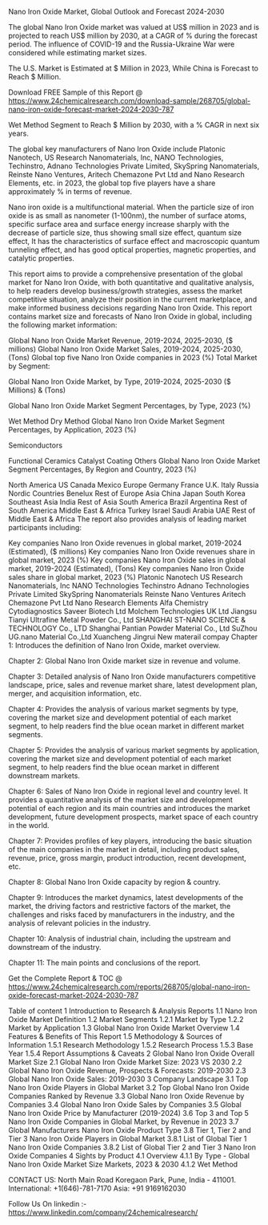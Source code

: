 Nano Iron Oxide Market, Global Outlook and Forecast 2024-2030

The global Nano Iron Oxide market was valued at US$ million in 2023 and is projected to reach US$ million by 2030, at a CAGR of % during the forecast period. The influence of COVID-19 and the Russia-Ukraine War were considered while estimating market sizes.

The U.S. Market is Estimated at $ Million in 2023, While China is Forecast to Reach $ Million.

Download FREE Sample of this Report @ https://www.24chemicalresearch.com/download-sample/268705/global-nano-iron-oxide-forecast-market-2024-2030-787

Wet Method Segment to Reach $ Million by 2030, with a % CAGR in next six years.

The global key manufacturers of Nano Iron Oxide include Platonic Nanotech, US Research Nanomaterials, Inc, NANO Technologies, Techinstro, Adnano Technologies Private Limited, SkySpring Nanomaterials, Reinste Nano Ventures, Aritech Chemazone Pvt Ltd and Nano Research Elements, etc. in 2023, the global top five players have a share approximately % in terms of revenue.

Nano iron oxide is a multifunctional material. When the particle size of iron oxide is as small as nanometer (1-100nm), the number of surface atoms, specific surface area and surface energy increase sharply with the decrease of particle size, thus showing small size effect, quantum size effect, It has the characteristics of surface effect and macroscopic quantum tunneling effect, and has good optical properties, magnetic properties, and catalytic properties.

This report aims to provide a comprehensive presentation of the global market for Nano Iron Oxide, with both quantitative and qualitative analysis, to help readers develop business/growth strategies, assess the market competitive situation, analyze their position in the current marketplace, and make informed business decisions regarding Nano Iron Oxide. This report contains market size and forecasts of Nano Iron Oxide in global, including the following market information:

Global Nano Iron Oxide Market Revenue, 2019-2024, 2025-2030, ($ millions)
Global Nano Iron Oxide Market Sales, 2019-2024, 2025-2030, (Tons)
Global top five Nano Iron Oxide companies in 2023 (%)
Total Market by Segment:

Global Nano Iron Oxide Market, by Type, 2019-2024, 2025-2030 ($ Millions) & (Tons)

Global Nano Iron Oxide Market Segment Percentages, by Type, 2023 (%)

Wet Method
Dry Method
Global Nano Iron Oxide Market Segment Percentages, by Application, 2023 (%)

Semiconductors

Functional Ceramics
Catalyst
Coating
Others
Global Nano Iron Oxide Market Segment Percentages, By Region and Country, 2023 (%)

North America
US
Canada
Mexico
Europe
Germany
France
U.K.
Italy
Russia
Nordic Countries
Benelux
Rest of Europe
Asia
China
Japan
South Korea
Southeast Asia
India
Rest of Asia
South America
Brazil
Argentina
Rest of South America
Middle East & Africa
Turkey
Israel
Saudi Arabia
UAE
Rest of Middle East & Africa
The report also provides analysis of leading market participants including:

Key companies Nano Iron Oxide revenues in global market, 2019-2024 (Estimated), ($ millions)
Key companies Nano Iron Oxide revenues share in global market, 2023 (%)
Key companies Nano Iron Oxide sales in global market, 2019-2024 (Estimated), (Tons)
Key companies Nano Iron Oxide sales share in global market, 2023 (%)
Platonic Nanotech
US Research Nanomaterials, Inc
NANO Technologies
Techinstro
Adnano Technologies Private Limited
SkySpring Nanomaterials
Reinste Nano Ventures
Aritech Chemazone Pvt Ltd
Nano Research Elements
Alfa Chemistry
Cytodiagnostics
Saveer Biotech Ltd
Molchem Technologies UK Ltd
Jiangsu Tianyi Ultrafine Metal Powder Co., Ltd
SHANGHAI ST-NANO SCIENCE & TECHNOLOGY Co., LTD
Shanghai Pantian Powder Material Co., Ltd
SuZhou UG.nano Material Co.,Ltd
Xuancheng Jingrui New materail compay
Chapter 1: Introduces the definition of Nano Iron Oxide, market overview.

Chapter 2: Global Nano Iron Oxide market size in revenue and volume.

Chapter 3: Detailed analysis of Nano Iron Oxide manufacturers competitive landscape, price, sales and revenue market share, latest development plan, merger, and acquisition information, etc.

Chapter 4: Provides the analysis of various market segments by type, covering the market size and development potential of each market segment, to help readers find the blue ocean market in different market segments.

Chapter 5: Provides the analysis of various market segments by application, covering the market size and development potential of each market segment, to help readers find the blue ocean market in different downstream markets.

Chapter 6: Sales of Nano Iron Oxide in regional level and country level. It provides a quantitative analysis of the market size and development potential of each region and its main countries and introduces the market development, future development prospects, market space of each country in the world.

Chapter 7: Provides profiles of key players, introducing the basic situation of the main companies in the market in detail, including product sales, revenue, price, gross margin, product introduction, recent development, etc.

Chapter 8: Global Nano Iron Oxide capacity by region & country.

Chapter 9: Introduces the market dynamics, latest developments of the market, the driving factors and restrictive factors of the market, the challenges and risks faced by manufacturers in the industry, and the analysis of relevant policies in the industry.

Chapter 10: Analysis of industrial chain, including the upstream and downstream of the industry.

Chapter 11: The main points and conclusions of the report.

Get the Complete Report & TOC @ https://www.24chemicalresearch.com/reports/268705/global-nano-iron-oxide-forecast-market-2024-2030-787

Table of content
1 Introduction to Research & Analysis Reports
1.1 Nano Iron Oxide Market Definition
1.2 Market Segments
1.2.1 Market by Type
1.2.2 Market by Application
1.3 Global Nano Iron Oxide Market Overview
1.4 Features & Benefits of This Report
1.5 Methodology & Sources of Information
1.5.1 Research Methodology
1.5.2 Research Process
1.5.3 Base Year
1.5.4 Report Assumptions & Caveats
2 Global Nano Iron Oxide Overall Market Size
2.1 Global Nano Iron Oxide Market Size: 2023 VS 2030
2.2 Global Nano Iron Oxide Revenue, Prospects & Forecasts: 2019-2030
2.3 Global Nano Iron Oxide Sales: 2019-2030
3 Company Landscape
3.1 Top Nano Iron Oxide Players in Global Market
3.2 Top Global Nano Iron Oxide Companies Ranked by Revenue
3.3 Global Nano Iron Oxide Revenue by Companies
3.4 Global Nano Iron Oxide Sales by Companies
3.5 Global Nano Iron Oxide Price by Manufacturer (2019-2024)
3.6 Top 3 and Top 5 Nano Iron Oxide Companies in Global Market, by Revenue in 2023
3.7 Global Manufacturers Nano Iron Oxide Product Type
3.8 Tier 1, Tier 2 and Tier 3 Nano Iron Oxide Players in Global Market
3.8.1 List of Global Tier 1 Nano Iron Oxide Companies
3.8.2 List of Global Tier 2 and Tier 3 Nano Iron Oxide Companies
4 Sights by Product
4.1 Overview
4.1.1 By Type - Global Nano Iron Oxide Market Size Markets, 2023 & 2030
4.1.2 Wet Method

CONTACT US:
North Main Road Koregaon Park, Pune, India - 411001.
International: +1(646)-781-7170
Asia: +91 9169162030

Follow Us On linkedin :- https://www.linkedin.com/company/24chemicalresearch/
